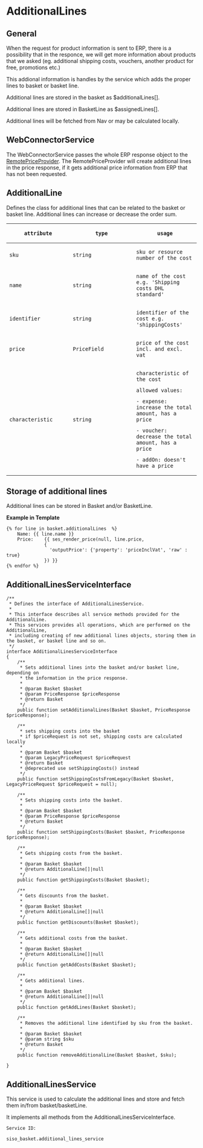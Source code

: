 #  AdditionalLines 

## General

When the request for product information is sent to ERP, there is a possibility that in the responce, we will get more information about products that we asked (eg. additional shipping costs, vouchers, another product for free, promotions etc.) 

This addional information is handles by the service which adds the proper lines to basket or basket line.

Additional lines are stored in the basket as $additionalLines\[\].

Additional lines are stored in BasketLine as $assignedLines\[\].

Additional lines will be fetched from Nav or may be calculated locally.

## WebConnectorService

The WebConnectorService passes the whole ERP response object to the [RemotePriceProvider](RemotePriceProvider_23560481.html). The RemotePriceProvider will create additional lines in the price response, if it gets additional price information from ERP that has not been requested.

## AdditionalLine

Defines the class for additional lines that can be related to the basket or basket line. Additional lines can increase or decrease the order sum.

<table>
<colgroup>
<col style="width: 33%" />
<col style="width: 33%" />
<col style="width: 33%" />
</colgroup>
<thead>
<tr class="header">
<th><pre><code>attribute</code></pre></th>
<th><pre><code>type</code></pre></th>
<th><pre><code>usage</code></pre></th>
</tr>
</thead>
<tbody>
<tr>
<td><pre><code>sku</code></pre></td>
<td><pre><code>string</code></pre></td>
<td><pre><code>sku or resource number of the cost</code></pre></td>
</tr>
<tr>
<td><pre><code>name</code></pre></td>
<td><pre><code>string</code></pre></td>
<td><pre><code>name of the cost e.g. &#39;Shipping costs DHL standard&#39;</code></pre></td>
</tr>
<tr>
<td><pre><code>identifier</code></pre></td>
<td><pre><code>string</code></pre></td>
<td><pre><code>identifier of the cost e.g. &#39;shippingCosts&#39;</code></pre></td>
</tr>
<tr>
<td><pre><code>price</code></pre></td>
<td><pre><code>PriceField</code></pre></td>
<td><pre><code>price of the cost incl. and excl. vat</code></pre></td>
</tr>
<tr>
<td><pre><code>characteristic</code></pre></td>
<td><pre><code>string</code></pre></td>
<td><pre><code>characteristic of the cost</code></pre>
<pre><code>allowed values:</code></pre>
<pre><code>- expense: increase the total amount, has a price</code></pre>
<pre><code>- voucher: decrease the total amount, has a price</code></pre>
<pre><code>- addOn: doesn&#39;t have a price</code></pre></td>
</tr>
</tbody>
</table>

## Storage of additional lines

Additional lines can be stored in Basket and/or BasketLine.

**Example in Template**

``` 
{% for line in basket.additionalLines  %}
    Name: {{ line.name }}
    Price:    {{ ses_render_price(null, line.price,
              {
                'outputPrice': {'property': 'priceInclVat', 'raw' : true}
              }) }}
{% endfor %}
```

## AdditionalLinesServiceInterface

``` 
/**
 * Defines the interface of AdditionalLinesService.
 *
 * This interface describes all service methods provided for the AdditionalLine.
 * This services provides all operations, which are performed on the AdditionalLine,
 * including creating of new additional lines objects, storing them in the basket, or basket line and so on.
 */
interface AdditionalLinesServiceInterface
{
    /**
     * Sets additional lines into the basket and/or basket line, depending on
     * the information in the price response.
     *
     * @param Basket $basket
     * @param PriceResponse $priceResponse
     * @return Basket
     */
    public function setAdditionalLines(Basket $basket, PriceResponse $priceResponse);

    /**
     * sets shipping costs into the basket
     * if $priceRequest is not set, shipping costs are calculated locally
     *
     * @param Basket $basket
     * @param LegacyPriceRequest $priceRequest
     * @return Basket
     * @deprecated use setShippingCosts() instead
     */
    public function setShippingCostsFromLegacy(Basket $basket, LegacyPriceRequest $priceRequest = null);

    /**
     * Sets shipping costs into the basket.
     *
     * @param Basket $basket
     * @param PriceResponse $priceResponse
     * @return Basket
     */
    public function setShippingCosts(Basket $basket, PriceResponse $priceResponse);

    /**
     * Gets shipping costs from the basket.
     *
     * @param Basket $basket
     * @return AdditionalLine[]|null
     */
    public function getShippingCosts(Basket $basket);

    /**
     * Gets discounts from the basket.
     *
     * @param Basket $basket
     * @return AdditionalLine[]|null
     */
    public function getDiscounts(Basket $basket);

    /**
     * Gets additional costs from the basket.
     *
     * @param Basket $basket
     * @return AdditionalLine[]|null
     */
    public function getAddCosts(Basket $basket);

    /**
     * Gets additional lines.
     *
     * @param Basket $basket
     * @return AdditionalLine[]|null
     */
    public function getAddLines(Basket $basket);

    /**
     * Removes the additional line identified by sku from the basket.
     *
     * @param Basket $basket
     * @param string $sku
     * @return Basket
     */
    public function removeAdditionalLine(Basket $basket, $sku);

}
```

## AdditionalLinesService

This service is used to calculate the additional lines and store and fetch them in/from basket/basketLine.

It implements all methods from the AdditionalLinesServiceInterface.

    Service ID:

    siso_basket.additional_lines_service
